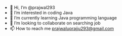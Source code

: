 - 👋 Hi, I’m @prajwal293
- 👀 I’m interested in coding Java
- 🌱 I’m currently learning Java programming language 
- 💞️ I’m looking to collaborate on searching job
- 📫 How to reach me prajwaluprajju293@gmail.com

<!---
prajwal293/prajwal293 is a ✨ special ✨ repository because its `README.md` (this file) appears on your GitHub profile.
You can click the Preview link to take a look at your changes.
--->
